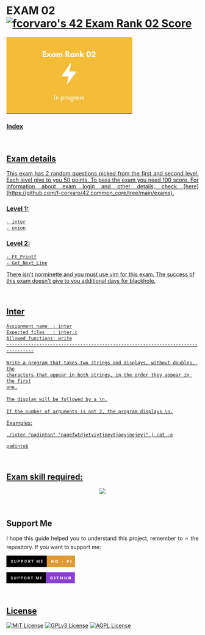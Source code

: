 # EXAM 02 [![fcorvaro's 42 Exam Rank 02 Score](https://badge42.vercel.app/api/v2/clftrr31n000608jvhnng5zld/project/3077576)](https://profile.intra.42.fr/users/fcorvaro)

<a href="https://github.com/f-corvaro/42.common_core/tree/main/exams/exam-02"><img align="center" src="https://github.com/f-corvaro/42.common_core/blob/main/exams/.extra/exam02.png">

### Index

<br>
  
## Exam details
<p align="justify">
This exam has 2 random questions picked from the first and second level. Each level give to you 50 points. To pass the exam you need 100 score. For information about exam login and other details, check [here](https://github.com/f-corvaro/42.common_core/tree/main/exams).

### Level 1:

```
- inter
- union
```
  
### Level 2:
```
- Ft_Printf
- Get_Next_Line
```
  
There isn't norminette and you must use vim for this exam. The success of this exam doesn't give to you additional days for blackhole.
</p>
<br>
  
## Inter 

```
Assignment name  : inter
Expected files   : inter.c
Allowed functions: write
--------------------------------------------------------------------------------

Write a program that takes two strings and displays, without doubles, the
characters that appear in both strings, in the order they appear in the first
one.

The display will be followed by a \n.

If the number of arguments is not 2, the program displays \n.
```

Examples:
```
./inter "padinton" "paqefwtdjetyiytjneytjoeyjnejeyj" | cat -e
```
```
padinto$
```
  
<br>

## Exam skill required:
<p align="center">
  <a href="https://skillicons.dev">
    <img src="https://skillicons.dev/icons?i=git,c,vim" />
  </a>
</p>

<br>
  
## Support Me 

<p align="justify"> 
I hope this guide helped you to understand this project, remember to ⭐ the repository.
If you want to support me:</p>

<a href="https://ko-fi.com/fcorvaro"><img width="180" img align="center" src="https://github.com/f-corvaro/42.common_core/blob/main/.extra/support-me-ko-fi.svg">   
    
<a href="https://github.com/sponsors/f-corvaro"><img width="180" img align="center" src="https://github.com/f-corvaro/42.common_core/blob/main/.extra/support-me-github.svg">
 
<br>
  
## License

[![MIT License](https://img.shields.io/badge/License-MIT-green.svg)](https://choosealicense.com/licenses/mit/)
[![GPLv3 License](https://img.shields.io/badge/License-GPL%20v3-yellow.svg)](https://opensource.org/licenses/)
[![AGPL License](https://img.shields.io/badge/license-AGPL-blue.svg)](http://www.gnu.org/licenses/agpl-3.0)
  
<br>
